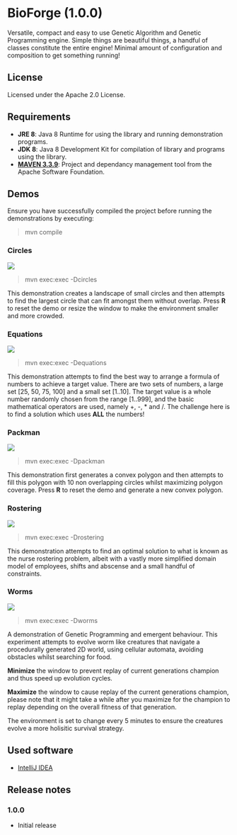 # BioForge (1.0.0)
Versatile, compact and easy to use Genetic Algorithm and Genetic Programming engine.
Simple things are beautiful things, a handful of classes constitute the entire engine!
Minimal amount of configuration and composition to get something running!

## License
Licensed under the Apache 2.0 License.

## Requirements
*  **JRE 8**: Java 8 Runtime for using the library and running demonstration programs.
*  **JDK 8**: Java 8 Development Kit for compilation of library and programs using the library.
*  [**MAVEN 3.3.9**](https://maven.apache.org/): Project and dependancy management tool from the Apache Software Foundation.

## Demos
Ensure you have successfully compiled the project before running the demonstrations by executing:
> mvn compile

### Circles
![](http://www.zynaps.com/img/circles.png)
> mvn exec:exec -Dcircles

This demonstration creates a landscape of small circles and then attempts to find the largest circle that can fit amongst them without overlap. Press **R** to reset the demo or resize the window to make the environment smaller and more crowded.

### Equations
![](http://www.zynaps.com/img/equations.png)
> mvn exec:exec -Dequations

This demonstration attempts to find the best way to arrange a formula of numbers to achieve a target value. There are two sets of numbers, a large set [25, 50, 75, 100] and a small set [1..10]. The target value is a whole number randomly chosen from the range [1..999], and the basic mathematical operators are used, namely +, -, * and /. The challenge here is to find a solution which uses **ALL** the numbers!

### Packman
![](http://www.zynaps.com/img/packman.png)
> mvn exec:exec -Dpackman

This demonstration first generates a convex polygon and then attempts to fill this polygon with 10 non overlapping circles whilst maximizing polygon coverage. Press **R** to reset the demo and generate a new convex polygon.

### Rostering
![](http://www.zynaps.com/img/rostering.png)
> mvn exec:exec -Drostering

This demonstration attempts to find an optimal solution to what is known as the nurse rostering problem, albeit with a vastly more simplified domain model of employees, shifts and abscense and a small handful of constraints.

### Worms
![](http://www.zynaps.com/img/worms.png)
> mvn exec:exec -Dworms

A demonstration of Genetic Programming and emergent behaviour. This experiment attempts to evolve worm like creatures that navigate a procedurally generated 2D world, using cellular automata, avoiding obstacles whilst searching for food.

**Minimize** the window to prevent replay of current generations champion and thus speed up evolution cycles.

**Maximize** the window to cause replay of the current generations champion, please note that it might take a while after you maximize for the champion to replay depending on the overall fitness of that generation.

The environment is set to change every 5 minutes to ensure the creatures evolve a more holisitic survival strategy.

## Used software
- [IntelliJ IDEA](https://www.jetbrains.com/idea/)

## Release notes
### 1.0.0
* Initial release

